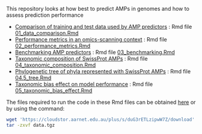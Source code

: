 
This repository looks at how best to predict AMPs in genomes and how to
assess prediction performance

-   [Comparison of training and test data used by AMP
    predictors](01_data_comparison.md) : Rmd file
    [01\_data\_comparison.Rmd](01_data_comparison.Rmd)
-   [Performance metrics in an omics-scanning
    context](02_performance_metrics.md) : Rmd file
    [02\_performance\_metrics.Rmd](02_performance_metrics.Rmd)
-   [Benchmarking AMP predictors](03_benchmarking.md) : Rmd file
    [03\_benchmarking.Rmd](03_benchmarking.Rmd)
-   [Taxonomic composition of SwissProt
    AMPs](04_taxonomic_composition.md) : Rmd file
    [04\_taxonomic\_composition.Rmd](04_taxonomic_composition.Rmd)
-   [Phylogenetic tree of phyla represented with SwissProt
    AMPs](04.5_tree.md) : Rmd file [04.5\_tree.Rmd](04.5_tree.Rmd)
-   [Taxonomic bias effect on model
    performance](05_taxonomic_bias_effect.md) : Rmd file
    [05\_taxonomic\_bias\_effect.Rmd](05_taxonomic_bias_effect.Rmd)

The files required to run the code in these Rmd files can be obtained
[here](https://cloudstor.aarnet.edu.au/plus/s/duG3rETLzipwW7Z) or by
using the command:

``` bash
wget 'https://cloudstor.aarnet.edu.au/plus/s/duG3rETLzipwW7Z/download' -O data.tgz
tar -zxvf data.tgz 
```

